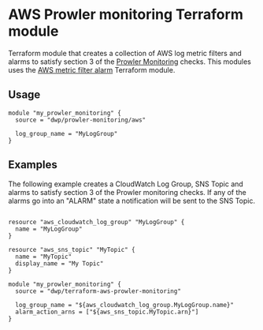 # AWS Prowler monitoring Terraform module
Terraform module that creates a collection of AWS log metric filters and alarms to satisfy section 3 of the [Prowler Monitoring](https://github.com/toniblyx/prowler) checks. This modules uses the [AWS metric filter alarm](https://registry.terraform.io/modules/dwp/metric-filter-alarm/aws) Terraform module.

## Usage
```hcl
module "my_prowler_monitoring" {
  source = "dwp/prowler-monitoring/aws"
  
  log_group_name = "MyLogGroup"
}
```

## Examples
The following example creates a CloudWatch Log Group, SNS Topic and alarms to satisfy section 3 of the Prowler monitoring checks.
If any of the alarms go into an "ALARM" state a notification will be sent to the SNS Topic.
```hcl

resource "aws_cloudwatch_log_group" "MyLogGroup" {
  name = "MyLogGroup"
}

resource "aws_sns_topic" "MyTopic" {
  name = "MyTopic"
  display_name = "My Topic"
}

module "my_prowler_monitoring" {
  source = "dwp/terraform-aws-prowler-monitoring"
  
  log_group_name = "${aws_cloudwatch_log_group.MyLogGroup.name}"
  alarm_action_arns = ["${aws_sns_topic.MyTopic.arn}"]
}
```
